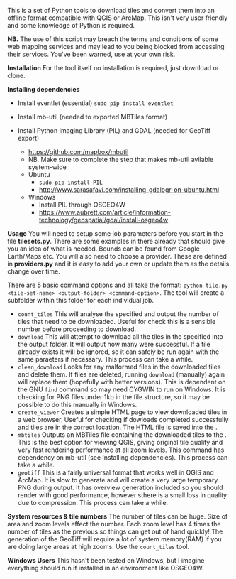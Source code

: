 This is a set of Python tools to download tiles and convert them into an offline format compatible with QGIS or ArcMap. This isn't very user friendly and some knowledge of Python is required. 

**NB.** The use of this script may breach the terms and conditions of some web mapping services and may lead to you being 
blocked from accessing their services. You've been warned, use at your own risk.

**Installation**
For the tool itself no installation is required, just download or clone.

**Installing dependencies**
+ Install eventlet (essential) `sudo pip install eventlet`
+ Install mb-util (needed to exported MBTiles format)
+ Install Python Imaging Library (PIL) and GDAL (needed for GeoTiff export)



    + https://github.com/mapbox/mbutil
    + NB. Make sure to complete the step that makes mb-util avilable system-wide
    + Ubuntu
        + `sudo pip install PIL`
        + http://www.sarasafavi.com/installing-gdalogr-on-ubuntu.html
    + Windows
        + Install PIL through OSGEO4W
        + https://www.aubrett.com/article/information-technology/geospatial/gdal/install-osgeo4w


**Usage**
You will need to setup some job parameters before you start in the file **tilesets.py**. There are some examples in there already that should give you an idea of what is needed. Bounds can be found from Google Earth/Maps etc. You will also need to choose a provider. These are defined in **providers.py** and it is easy to add your own or update them as the details change over time.

There are 5 basic command options and all take the format: 
`python tile.py <tile-set-name> <output-folder> <command-option>`.
The tool will create a subfolder within this folder for each individual job.
    
+ `count_tiles` This will analyse the specified <tile-set-name> and output the number of tiles that need to be downloaded. Useful for check this is a sensible number before proceeding to download.
+ `download` This will attempt to download all the tiles in the specified <tile-set-name> into the output folder. It will output how many were successful. If a tile already exists it will be ignored, so it can safely be run again with the same paraeters if necessary. This process can take a while.
+ `clean_download` Looks for any malformed files in the downloaded tiles and delete them. If files are deleted, running `download` (manually) again will replace them (hopefully with better versions). This is dependent on the GNU `find` command so may need CYGWIN to run on Windows. It is checking for PNG files under 1kb in the file structure, so it may be possible to do this manually in Windows.  
+ `create_viewer` Creates a simple HTML page to view downloaded tiles in a web browser. Useful for checking if dowloads completed successfully and tiles are in the correct location. The HTML file is saved into the <output-folder-path>.
+ `mbtiles` Outputs an MBTiles file containing the downloaded tiles to the <output-folder-path>. This is the best option for viewing QGIS, giving original tile quality and very fast rendering performance at all zoom levels. This command has dependency on mb-util (see Installing dependencies). This process can take a while.
+ `geotiff` This is a fairly universal format that works well in QGIS and ArcMap. It is slow to generate and will create a very large temporary PNG during output. It has overview generation included so you should render with good performance, however sthere is a small loss in quality due to compression. This process can take a while.



**System resources & tile numbers**
The number of tiles can be huge. Size of area and zoom levels effect the number. Each zoom level has 4 times the number of tiles as the previous so things can get out of hand quickly! The generation of the GeoTiff will require a lot of system memory(RAM) if you are doing large areas at high zooms. Use the `count_tiles` tool.


**Windows Users**
This hasn't been tested on Windows, but I imagine everything should run if installed in an environment like OSGEO4W.




 
